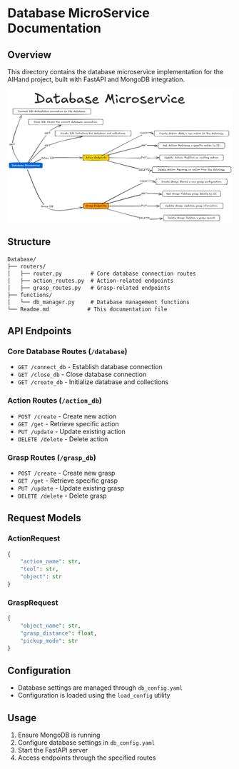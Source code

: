 # Database MicroService Documentation

## Overview
This directory contains the database microservice implementation for the AIHand project, built with FastAPI and MongoDB integration.

![alt text](image.png)

## Structure
```
Database/
├── routers/
│   ├── router.py         # Core database connection routes
│   ├── action_routes.py  # Action-related endpoints
│   ├── grasp_routes.py   # Grasp-related endpoints
├── functions/
│   └── db_manager.py     # Database management functions
└── Readme.md            # This documentation file
```

## API Endpoints

### Core Database Routes (`/database`)
- `GET /connect_db` - Establish database connection
- `GET /close_db` - Close database connection
- `GET /create_db` - Initialize database and collections

### Action Routes (`/action_db`)
- `POST /create` - Create new action
- `GET /get` - Retrieve specific action
- `PUT /update` - Update existing action
- `DELETE /delete` - Delete action

### Grasp Routes (`/grasp_db`)
- `POST /create` - Create new grasp
- `GET /get` - Retrieve specific grasp
- `PUT /update` - Update existing grasp
- `DELETE /delete` - Delete grasp

## Request Models

### ActionRequest
```python
{
    "action_name": str,
    "tool": str,
    "object": str
}
```

### GraspRequest
```python
{
    "object_name": str,
    "grasp_distance": float,
    "pickup_mode": str
}
```

## Configuration
- Database settings are managed through `db_config.yaml`
- Configuration is loaded using the `load_config` utility

## Usage
1. Ensure MongoDB is running
2. Configure database settings in `db_config.yaml`
3. Start the FastAPI server
4. Access endpoints through the specified routes
